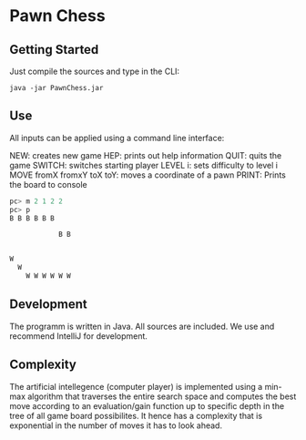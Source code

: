 # Pawn Chess


## Getting Started

Just compile the sources and type in the CLI:

```java -jar PawnChess.jar```


## Use

All inputs can be applied using a command line interface:

NEW: creates new game
HEP: prints out help information
QUIT: quits the game
SWITCH: switches starting player
LEVEL i: sets difficulty to level i
MOVE fromX fromxY toX toY: moves a coordinate of a pawn
PRINT: Prints the board to console

```javascript
pc> m 2 1 2 2
pc> p
B B B B B B

            B B


W
  W
    W W W W W W
```

## Development

The programm is written in Java. All sources are included. We use and recommend IntelliJ for development.

## Complexity

The artificial intellegence (computer player) is implemented using a min-max algorithm that traverses the entire search space and computes the best move according to an evaluation/gain function up to specific depth in the tree of all game board possibilites. It hence has a complexity that is exponential in the number of moves it has to look ahead.



